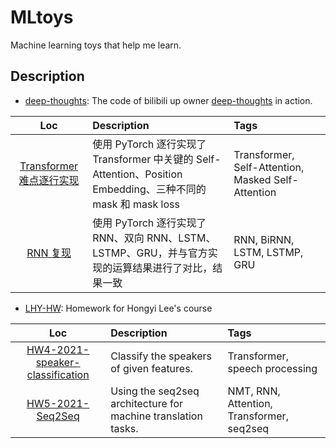 # MLtoys

Machine learning toys that help me learn.

## Description

+ [deep-thoughts](./deep-thoughts/): The code of bilibili up owner [deep-thoughts](https://space.bilibili.com/373596439) in action.

| Loc   | Description | Tags |
| :---: | :---       | :---  |
|[Transformer 难点逐行实现](./deep-thoughts/Transformer%20%E9%9A%BE%E7%82%B9%E7%90%86%E8%A7%A3%E4%B8%8E%E5%AE%9E%E7%8E%B0.ipynb) | 使用 PyTorch 逐行实现了 Transformer 中关键的 Self-Attention、Position Embedding、三种不同的 mask 和 mask loss | Transformer, Self-Attention, Masked Self-Attention |
| [RNN 复现](./deep-thoughts/RNN%20%E5%A4%8D%E7%8E%B0.ipynb) | 使用 PyTorch 逐行实现了 RNN、双向 RNN、LSTM、LSTMP、GRU，并与官方实现的运算结果进行了对比，结果一致 | RNN, BiRNN, LSTM, LSTMP, GRU |

+ [LHY-HW](./LHY-HW/): Homework for Hongyi Lee's course


| Loc   | Description | Tags |
| :---: | :---       | :---  |
|[HW4-2021-speaker-classification](./LHY-HW/HW5-2021-Seq2Seq.ipynb) | Classify the speakers of given features. | Transformer, speech processing |
|[HW5-2021-Seq2Seq](./LHY-HW/HW5-2021-Seq2Seq.ipynb) | Using the seq2seq architecture for machine translation tasks. | NMT, RNN, Attention, Transformer, seq2seq |
